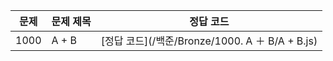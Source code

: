 | 문제 | 문제 제목 | 정답 코드                                       |
| ---- | --------- | ----------------------------------------------- |
| 1000 | A + B     | [정답 코드](/백준/Bronze/1000. A ＋ B/A + B.js) |
